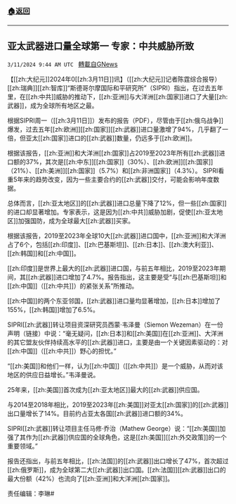###  [:house:返回](README.md)
---


## 亚太武器进口量全球第一 专家：中共威胁所致
`3/11/2024 9:44 AM UTC ` [轉載自GNews](https://gnews.org/articles/2383941)

【[[zh:大纪元]]2024年0[[zh:3月11日]]讯】（[[zh:大纪元]]记者陈霆综合报导）[[zh:瑞典]][[zh:智库]]“斯德哥尔摩国际和平研究所”（SIPRI）指出，在过去五年里，在[[zh:中共]]威胁的推动下，[[zh:亚洲]]与大洋洲[[zh:国家]]进口了大量[[zh:武器]]，成为全球所有地区之最。

根据SIPRI周一（[[zh:3月11日]]）发布的报告（PDF），尽管由于[[zh:俄乌战争]]爆发，过去五年[[zh:欧洲]][[zh:国家]][[zh:武器]]进口量激增了94%，几乎翻了一倍，但亚太[[zh:国家]]进口的[[zh:武器]]数量，仍远多于[[zh:欧洲]]。

根据该报告，[[zh:亚洲]]和大洋洲[[zh:国家]]占2019至2023年所有[[zh:武器]]进口额的37%，其次是[[zh:中东]][[zh:国家]]（30%）、[[zh:欧洲]][[zh:国家]]（21%）、[[zh:美洲]][[zh:国家]]（5.7%）和[[zh:非洲国家]]（4.3%）。 SIPRI看重5年来的趋势改变，因为一些主要合约的[[zh:武器]]交付，可能会影响年度数据。

总体而言，[[zh:亚太地区]]的[[zh:武器]]进口总量下降了12%，但一些[[zh:国家]]的进口却显&#33879;增加。专家表示，这是因为[[zh:中共]]威胁加剧，促使[[zh:亚太地区]]加强国防，成为全球最大[[zh:武器]]买家。

根据该报告，2019至2023年全球10大[[zh:武器]]进口国中，[[zh:亚洲]]和大洋洲占了6个，包括[[zh:印度]]、[[zh:巴基斯坦]]、[[zh:日本]]、[[zh:澳大利亚]]、[[zh:韩国]]和[[zh:中国]]。

[[zh:印度]]是世界上最大的[[zh:武器]]进口国，与前五年相比，2019至2023年期间，其[[zh:武器]]进口增加了4.7%。报告指出，这主要是受“与[[zh:巴基斯坦]]和[[zh:中国]]（[[zh:中共]]）的紧张关系”所推动。

[[zh:中国]]的两个东亚邻国，[[zh:武器]]进口量均显&#33879;增加，[[zh:日本]]增加了155%，[[zh:韩国]]增加了6.5%。

SIPRI[[zh:武器]]转让项目资深研究员西蒙‧韦泽曼（Siemon Wezeman）在一份声明（链接）中说：“毫无疑问，[[zh:日本]]和[[zh:美国]]在[[zh:亚洲]]、大洋洲的其它盟友伙伴持续高水平的[[zh:武器]]进口，主要是由一个关键因素驱动的：对[[zh:中国]]（[[zh:中共]]）野心的担忧。”

“[[zh:美国]]和他们一样，认为[[zh:中国]]（[[zh:中共]]）是一个威胁，从而对该地区的供应日益增长。”韦泽曼说。

25年来，[[zh:美国]]首次成为[[zh:亚太地区]]最大的[[zh:武器]]供应国。

与2014至2018年相比，2019至2023年[[zh:美国]]对亚太[[zh:国家]]的[[zh:武器]]出口量增长了14%。目前约占亚太各国[[zh:武器]]进口额的34%。

SIPRI[[zh:武器]]转让项目主任马修‧乔治（Mathew George）说：“[[zh:美国]]加强了其作为[[zh:武器]]供应国的全球角色，这是[[zh:美国]][[zh:外交政策]]的一个重要领域。”

报告还指出，与前五年相比，[[zh:法国]]的[[zh:武器]]出口增长了47%，首次超过[[zh:俄罗斯]]，成为全球第二大[[zh:武器]]出口国。[[zh:法国]][[zh:武器]]出口的最大份额（42%）也流向了[[zh:亚洲]]和大洋洲[[zh:国家]]。

责任编辑：李琳#
